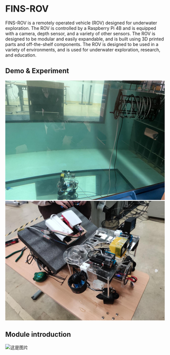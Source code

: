# FINS-ROV
FINS-ROV is a remotely operated vehicle (ROV) designed for underwater exploration. The ROV is controlled by a Raspberry Pi 4B and is equipped with a camera, depth sensor, and a variety of other sensors. The ROV is designed to be modular and easily expandable, and is built using 3D printed parts and off-the-shelf components. The ROV is designed to be used in a variety of environments, and is used for underwater exploration, research, and education.


## Demo & Experiment
![这是图片](/files/demo/006a5c86-4a34-468b-bd93-4de128647b4e.jpg "Magic Gardens")
![这是图片](/files/demo/9dd2da96-1e08-4ca1-b7b1-bd249fdab761.jpg "Magic Gardens")
## Module introduction
![这是图片](/files/demo/whiteboard_exported_image%20(1).png "Magic Gardens")